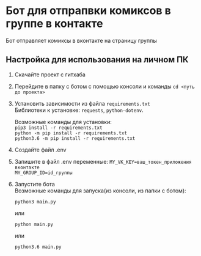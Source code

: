 Бот для отпрапвки комиксов в группе в контакте
======

Бот отправляет комиксы в вконтакте на страницу группы


## Настройка для использования на личном ПК
1. Скачайте проект с гитхаба
2. Перейдите в папку с ботом с помощью консоли и команды `cd <путь до проекта>`<br>
3. Установить зависимости из файла `requirements.txt`<br>
   Библиотеки к установке: `requests`, `python-dotenv`.<br>
   
   Возможные команды для установки:<br>
   `pip3 install -r requirements.txt`<br>
   `python -m pip install -r requirements.txt`<br>
   `python3.6 -m pip install -r requirements.txt`
4. Создайте файл .env
5. Запишите в файл .env переменные:
    `MY_VK_KEY=ваш_токен_приложения вконтакте`<br>
    `MY_GROUP_ID=id_группы`<br>
6. Запустите бота<br>
   Возможные команды для запуска(из консоли, из папки с ботом):<br>
   ```
   python3 main.py
   ```
   или
   ```
   python main.py
   ```
   или
   ```
   python3.6 main.py
   ```